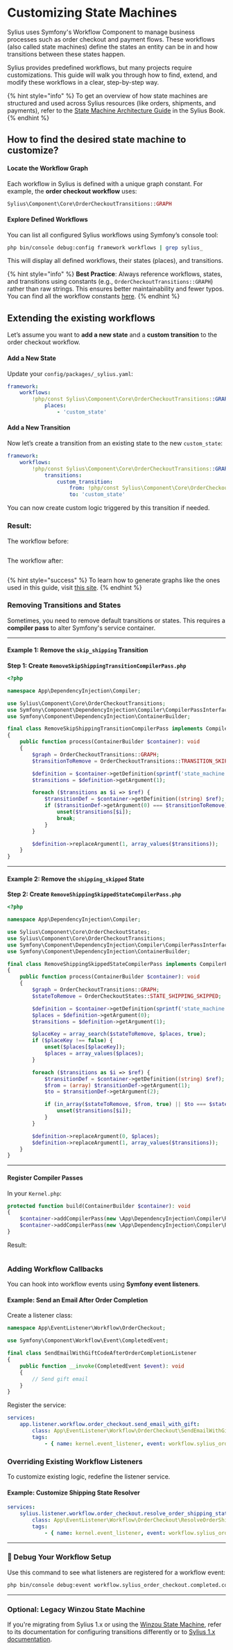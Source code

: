# Customizing State Machines

Sylius uses Symfony's Workflow Component to manage business processes such as order checkout and payment flows. These workflows (also called state machines) define the states an entity can be in and how transitions between these states happen.

Sylius provides predefined workflows, but many projects require customizations. This guide will walk you through how to find, extend, and modify these workflows in a clear, step-by-step way.

{% hint style="info" %}
To get an overview of how state machines are structured and used across Sylius resources (like orders, shipments, and payments), refer to the [State Machine Architecture Guide](../the-book/architecture/state-machine.md) in the Sylius Book.
{% endhint %}

## How to find the desired state machine to customize?

#### Locate the Workflow Graph

Each workflow in Sylius is defined with a unique graph constant. For example, the **order checkout workflow** uses:

```php
Sylius\Component\Core\OrderCheckoutTransitions::GRAPH
```

#### Explore Defined Workflows

You can list all configured Sylius workflows using Symfony’s console tool:

```bash
php bin/console debug:config framework workflows | grep sylius_
```

This will display all defined workflows, their states (places), and transitions.

{% hint style="info" %}
**Best Practice**: Always reference workflows, states, and transitions using constants (e.g., `OrderCheckoutTransitions::GRAPH`) rather than raw strings. This ensures better maintainability and fewer typos.\
You can find all the workflow constants [here](https://github.com/Sylius/Sylius/tree/v2.0.7/src/Sylius/Bundle/CoreBundle/Resources/config/app/workflow).
{% endhint %}

## Extending the existing workflows

Let’s assume you want to **add a new state** and a **custom transition** to the order checkout workflow.

#### Add a New State

Update your `config/packages/_sylius.yaml`:

```yaml
framework:
    workflows:
        !php/const Sylius\Component\Core\OrderCheckoutTransitions::GRAPH:
            places:
                - 'custom_state'
```

#### Add a New Transition

Now let’s create a transition from an existing state to the new `custom_state`:

```yaml
framework:
    workflows:
        !php/const Sylius\Component\Core\OrderCheckoutTransitions::GRAPH:
            transitions:
                custom_transition:
                    from: !php/const Sylius\Component\Core\OrderCheckoutStates::STATE_ADDRESSED
                    to: 'custom_state'
```

You can now create custom logic triggered by this transition if needed.

### Result:

The workflow before:

<figure><img src="../.gitbook/assets/graph (4).svg" alt=""><figcaption></figcaption></figure>

The workflow after:

<figure><img src="../.gitbook/assets/graph (5).svg" alt=""><figcaption></figcaption></figure>

{% hint style="success" %}
To learn how to generate graphs like the ones used in this guide, visit [this site](https://symfony.com/doc/current/workflow/dumping-workflows.html).
{% endhint %}

### Removing Transitions and States

Sometimes, you need to remove default transitions or states. This requires a **compiler pass** to alter Symfony's service container.

***

#### Example 1: Remove the `skip_shipping` Transition

**Step 1: Create `RemoveSkipShippingTransitionCompilerPass.php`**

```php
<?php

namespace App\DependencyInjection\Compiler;

use Sylius\Component\Core\OrderCheckoutTransitions;
use Symfony\Component\DependencyInjection\Compiler\CompilerPassInterface;
use Symfony\Component\DependencyInjection\ContainerBuilder;

final class RemoveSkipShippingTransitionCompilerPass implements CompilerPassInterface
{
    public function process(ContainerBuilder $container): void
    {
        $graph = OrderCheckoutTransitions::GRAPH;
        $transitionToRemove = OrderCheckoutTransitions::TRANSITION_SKIP_SHIPPING;

        $definition = $container->getDefinition(sprintf('state_machine.%s.definition', $graph));
        $transitions = $definition->getArgument(1);

        foreach ($transitions as $i => $ref) {
            $transitionDef = $container->getDefinition((string) $ref);
            if ($transitionDef->getArgument(0) === $transitionToRemove) {
                unset($transitions[$i]);
                break;
            }
        }

        $definition->replaceArgument(1, array_values($transitions));
    }
}
```

***

#### Example 2: Remove the `shipping_skipped` State

**Step 2: Create `RemoveShippingSkippedStateCompilerPass.php`**

```php
<?php

namespace App\DependencyInjection\Compiler;

use Sylius\Component\Core\OrderCheckoutStates;
use Sylius\Component\Core\OrderCheckoutTransitions;
use Symfony\Component\DependencyInjection\Compiler\CompilerPassInterface;
use Symfony\Component\DependencyInjection\ContainerBuilder;

final class RemoveShippingSkippedStateCompilerPass implements CompilerPassInterface
{
    public function process(ContainerBuilder $container): void
    {
        $graph = OrderCheckoutTransitions::GRAPH;
        $stateToRemove = OrderCheckoutStates::STATE_SHIPPING_SKIPPED;

        $definition = $container->getDefinition(sprintf('state_machine.%s.definition', $graph));
        $places = $definition->getArgument(0);
        $transitions = $definition->getArgument(1);

        $placeKey = array_search($stateToRemove, $places, true);
        if ($placeKey !== false) {
            unset($places[$placeKey]);
            $places = array_values($places);
        }

        foreach ($transitions as $i => $ref) {
            $transitionDef = $container->getDefinition((string) $ref);
            $from = (array) $transitionDef->getArgument(1);
            $to = $transitionDef->getArgument(2);

            if (in_array($stateToRemove, $from, true) || $to === $stateToRemove) {
                unset($transitions[$i]);
            }
        }

        $definition->replaceArgument(0, $places);
        $definition->replaceArgument(1, array_values($transitions));
    }
}
```

***

#### Register Compiler Passes

In your `Kernel.php`:

```php
protected function build(ContainerBuilder $container): void
{
    $container->addCompilerPass(new \App\DependencyInjection\Compiler\RemoveSkipShippingTransitionCompilerPass());
    $container->addCompilerPass(new \App\DependencyInjection\Compiler\RemoveShippingSkippedStateCompilerPass());
}
```

Result:

<figure><img src="../.gitbook/assets/graph (1).svg" alt=""><figcaption></figcaption></figure>

### Adding Workflow Callbacks

You can hook into workflow events using **Symfony event listeners**.

#### Example: Send an Email After Order Completion

Create a listener class:

```php
namespace App\EventListener\Workflow\OrderCheckout;

use Symfony\Component\Workflow\Event\CompletedEvent;

final class SendEmailWithGiftCodeAfterOrderCompletionListener
{
    public function __invoke(CompletedEvent $event): void
    {
        // Send gift email
    }
}
```

Register the service:

```yaml
services:
    app.listener.workflow.order_checkout.send_email_with_gift:
        class: App\EventListener\Workflow\OrderCheckout\SendEmailWithGiftCodeAfterOrderCompletionListener
        tags:
            - { name: kernel.event_listener, event: workflow.sylius_order_checkout.completed.complete, priority: 100 }
```

### Overriding Existing Workflow Listeners

To customize existing logic, redefine the listener service.

#### Example: Customize Shipping State Resolver

```yaml
services:
    sylius.listener.workflow.order_checkout.resolve_order_shipping_state:
        class: App\EventListener\Workflow\OrderCheckout\ResolveOrderShippingStateListener
        tags:
            - { name: kernel.event_listener, event: workflow.sylius_order_checkout.completed.complete, priority: 100 }
```

***

### 🔧 Debug Your Workflow Setup

Use this command to see what listeners are registered for a workflow event:

```bash
php bin/console debug:event workflow.sylius_order_checkout.completed.complete
```

***

### Optional: Legacy Winzou State Machine

If you're migrating from Sylius 1.x or using the [Winzou State Machine](https://github.com/winzou/StateMachineBundle), refer to its documentation for configuring transitions differently or to [Sylius 1.x documentation](https://old-docs.sylius.com/en/1.14/customization/state_machine.html).
